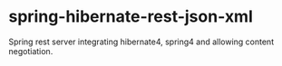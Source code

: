 spring-hibernate-rest-json-xml
==============================

Spring rest server integrating hibernate4, spring4 and allowing content negotiation.
